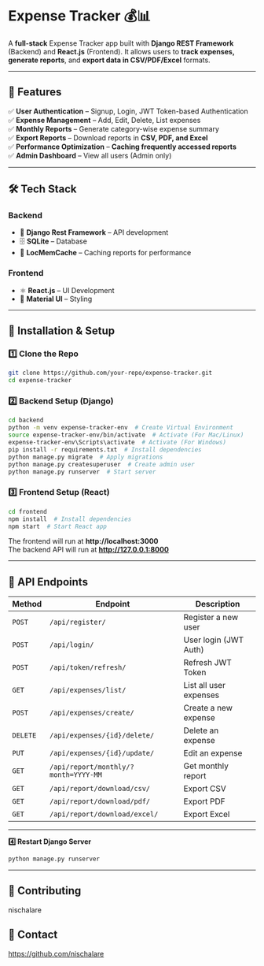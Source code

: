 # **Expense Tracker 💰📊**
A **full-stack** Expense Tracker app built with **Django REST Framework** (Backend) and **React.js** (Frontend). It allows users to **track expenses, generate reports**, and **export data in CSV/PDF/Excel** formats.

---

## 🚀 **Features**
✅ **User Authentication** – Signup, Login, JWT Token-based Authentication  
✅ **Expense Management** – Add, Edit, Delete, List expenses  
✅ **Monthly Reports** – Generate category-wise expense summary  
✅ **Export Reports** – Download reports in **CSV, PDF, and Excel**  
✅ **Performance Optimization** – **Caching frequently accessed reports**  
✅ **Admin Dashboard** – View all users (Admin only)  

---

## 🛠 **Tech Stack**
### **Backend**
- 🐍 **Django Rest Framework** – API development
- 🗄 **SQLite** – Database
- 🔄 **LocMemCache** – Caching reports for performance


### **Frontend**
- ⚛ **React.js** – UI Development
- 🎨 **Material UI** – Styling

---

## 📌 **Installation & Setup**
### **1️⃣ Clone the Repo**
```bash
git clone https://github.com/your-repo/expense-tracker.git
cd expense-tracker
```

### **2️⃣ Backend Setup (Django)**
```bash
cd backend
python -m venv expense-tracker-env  # Create Virtual Environment
source expense-tracker-env/bin/activate  # Activate (For Mac/Linux)
expense-tracker-env\Scripts\activate  # Activate (For Windows)
pip install -r requirements.txt  # Install dependencies
python manage.py migrate  # Apply migrations
python manage.py createsuperuser  # Create admin user
python manage.py runserver  # Start server
```

### **3️⃣ Frontend Setup (React)**
```bash
cd frontend
npm install  # Install dependencies
npm start  # Start React app
```
The frontend will run at **http://localhost:3000**  
The backend API will run at **http://127.0.0.1:8000**

---

## 📡 **API Endpoints**
| **Method** | **Endpoint** | **Description** |
|-----------|-------------|----------------|
| `POST` | `/api/register/` | Register a new user |
| `POST` | `/api/login/` | User login (JWT Auth) |
| `POST` | `/api/token/refresh/` | Refresh JWT Token |
| `GET` | `/api/expenses/list/` | List all user expenses |
| `POST` | `/api/expenses/create/` | Create a new expense |
| `DELETE` | `/api/expenses/{id}/delete/` | Delete an expense |
| `PUT` | `/api/expenses/{id}/update/` | Edit an expense |
| `GET` | `/api/report/monthly/?month=YYYY-MM` | Get monthly report |
| `GET` | `/api/report/download/csv/` | Export CSV |
| `GET` | `/api/report/download/pdf/` | Export PDF |
| `GET` | `/api/report/download/excel/` | Export Excel |

---

**4️⃣ Restart Django Server**
```bash
python manage.py runserver
```

---

## 🎯 **Contributing**
nischalare

## 📩 **Contact**
https://github.com/nischalare 



